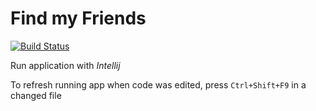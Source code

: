 # Find my Friends

[![Build Status](https://travis-ci.org/krzykrucz/FindYourFriends.svg?branch=master)](https://travis-ci.org/krzykrucz/FindYourFriends)

Run application with _Intellij_

To refresh running app when code was edited, press `Ctrl+Shift+F9` in a changed file